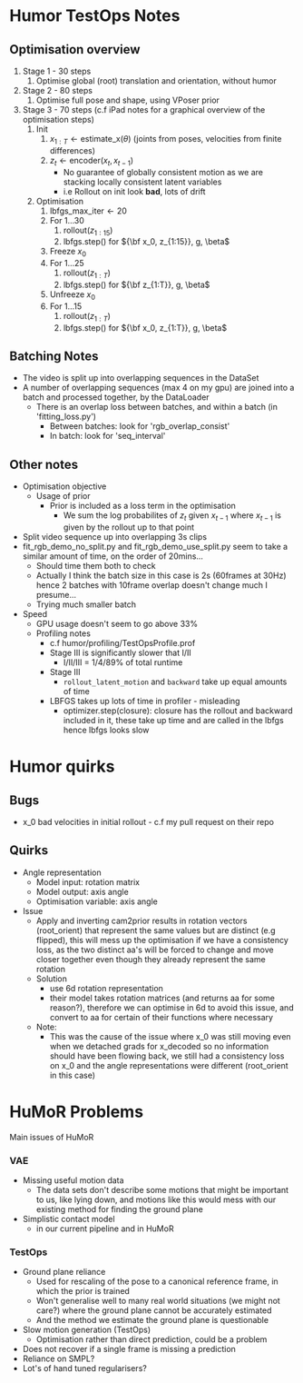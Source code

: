 
# Humor TestOps Notes
## Optimisation overview
1. $\textsf{Stage 1 - 30 steps}$
    1. Optimise global (root) translation and orientation, without humor
2. $\textsf{Stage 2 - 80 steps}$
    1. Optimise full pose and shape, using VPoser prior
3. $\textsf{Stage 3 - 70 steps}$ (c.f iPad notes for a graphical overview of the optimisation steps)
    1. $\textsf{Init}$
        1. $x_{1:T} \gets \textsf{estimate\_x}(\theta)$ (joints from poses, velocities from finite differences)
        2. $z_t \gets \textsf{encoder}(x_t, x_{t-1})$
            - No guarantee of globally consistent motion as we are stacking locally consistent latent variables
            - i.e Rollout on init look **bad**, lots of drift
    2. $\textsf{Optimisation}$
        1. $\textsf{lbfgs\_max\_iter} \gets 20$
        1. $\textsf{For } 1...30$
            1. $\textsf{rollout}(z_{1:15})$
            2. $\textsf{lbfgs.step}()$ for ${\bf x_0, z_{1:15}}, g, \beta$
        1. $\textsf{Freeze } x_0$
        1. $\textsf{For } 1...25$
            1. $\textsf{rollout}(z_{1:T})$
            2. $\textsf{lbfgs.step}()$ for ${\bf z_{1:T}}, g, \beta$
        1. $\textsf{Unfreeze } x_0$
        1. $\textsf{For } 1...15$
            1. $\textsf{rollout}(z_{1:T})$
            2. $\textsf{lbfgs.step}()$ for ${\bf x_0, z_{1:T}}, g, \beta$


## Batching Notes
* The video is split up into overlapping sequences in the DataSet
* A number of overlapping sequences (max 4 on my gpu) are joined into a batch and processed together, by the DataLoader
    * There is an overlap loss between batches, and within a batch (in 'fitting_loss.py')
        * Between batches: look for 'rgb_overlap_consist'  
        * In batch: look for 'seq_interval'


## Other notes
- Optimisation objective
    - Usage of prior
        - Prior is included as a loss term in the optimisation
            - We sum the log probabilites of $z_t$ given $x_{t-1}$ where $x_{t-1}$ is given by the rollout up to that point
- Split video sequence up into overlapping 3s clips
- fit_rgb_demo_no_split.py and fit_rgb_demo_use_split.py seem to take a similar amount of time, on the order of 20mins...
    - Should time them both to check
    - Actually I think the batch size in this case is 2s (60frames at 30Hz) hence 2 batches with 10frame overlap doesn't change much I presume...
    - Trying much smaller batch
- Speed
    - GPU usage doesn't seem to go above 33%
    - Profiling notes
        - c.f humor/profiling/TestOpsProfile.prof
        - Stage III is significantly slower that I/II
            - I/II/III = 1/4/89% of total runtime
        - Stage III
            - ```rollout_latent_motion``` and ```backward``` take up equal amounts of time
        - LBFGS takes up lots of time in profiler - misleading
            - optimizer.step(closure): closure has the rollout and backward included in it, these take up time and are called in the lbfgs hence lbfgs looks slow

# Humor quirks
## Bugs
- x_0 bad velocities in initial rollout
        - c.f my pull request on their repo
## Quirks
- Angle representation
    - Model input: rotation matrix
    - Model output: axis angle
    - Optimisation variable: axis angle
- Issue
    - Apply and inverting cam2prior results in rotation vectors (root_orient) that represent the same values but are distinct (e.g flipped), this will mess up the optimisation if we have a consistency loss, as the two distinct aa's will be forced to change and move closer together even though they already represent the same rotation
    - Solution
        - use 6d rotation representation
        - their model takes rotation matrices (and returns aa for some reason?), therefore we can optimise in 6d to avoid this issue, and convert to aa for certain of their functions where necessary
    - Note:
        - This was the cause of the issue where x_0 was still moving even when we detached grads for x_decoded so no information should have been flowing back, we still had a consistency loss on x_0 and the angle representations were different (root_orient in this case)

# HuMoR Problems
Main issues of HuMoR
### VAE
- Missing useful motion data
    - The data sets don't describe some motions that might be important to us, like lying down, and motions like this would mess with our existing method for finding the ground plane
- Simplistic contact model
    - in our current pipeline and in HuMoR
### TestOps
- Ground plane reliance 
    - Used for rescaling of the pose to a canonical reference frame, in which the prior is trained
    - Won't generalise well to many real world situations (we might not care?) where the ground plane cannot be accurately estimated
    - And the method we estimate the ground plane is questionable
- Slow motion generation (TestOps)
    - Optimisation rather than direct prediction, could be a problem
- Does not recover if a single frame is missing a prediction
- Reliance on SMPL?
- Lot's of hand tuned regularisers?
